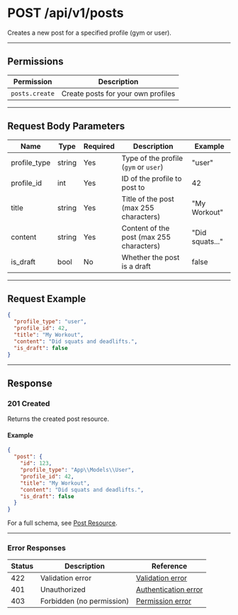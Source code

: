 # POST /api/v1/posts

Creates a new post for a specified profile (gym or user).


---

## Permissions
| Permission         | Description                        |
|--------------------|------------------------------------|
| `posts.create`     | Create posts for your own profiles  |

---

## Request Body Parameters
| Name         | Type    | Required | Description                                                                 | Example         |
|--------------|---------|----------|-----------------------------------------------------------------------------|-----------------|
| profile_type | string  | Yes      | Type of the profile (`gym` or `user`)                                       | "user"         |
| profile_id   | int     | Yes      | ID of the profile to post to                                                | 42              |
| title        | string  | Yes      | Title of the post (max 255 characters)                                      | "My Workout"   |
| content      | string  | Yes      | Content of the post (max 255 characters)                                    | "Did squats..."|
| is_draft     | bool    | No       | Whether the post is a draft                                                 | false           |

---

## Request Example
```json
{
  "profile_type": "user",
  "profile_id": 42,
  "title": "My Workout",
  "content": "Did squats and deadlifts.",
  "is_draft": false
}
```

---

## Response

### 201 Created
Returns the created post resource.

#### Example
```json
{
  "post": {
    "id": 123,
    "profile_type": "App\\Models\\User",
    "profile_id": 42,
    "title": "My Workout",
    "content": "Did squats and deadlifts.",
    "is_draft": false
  }
}
```

For a full schema, see [Post Resource](post_resource.md).

---

### Error Responses
| Status | Description                | Reference                                      |
|--------|----------------------------|------------------------------------------------|
| 422    | Validation error           | [Validation error](../_globals/validation-errors.md) |
| 401    | Unauthorized               | [Authentication error](../_globals/authentication-errors.md) |
| 403    | Forbidden (no permission)  | [Permission error](../_globals/permission-errors.md) |

